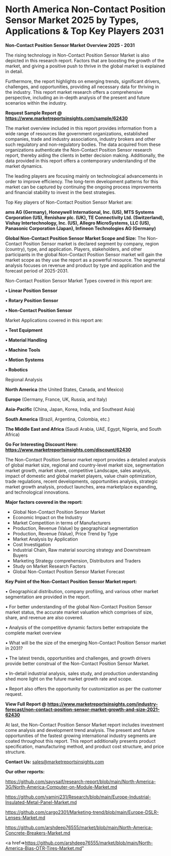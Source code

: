 # North America Non-Contact Position Sensor Market 2025 by Types, Applications & Top Key Players 2031

<Strong> Non-Contact Position Sensor Market Overview 2025 - 2031</strong>

The rising technology in Non-Contact Position Sensor Market is also depicted in this research report. Factors that are boosting the growth of the market, and giving a positive push to thrive in the global market is explained in detail.

Furthermore, the report highlights on emerging trends, significant drivers, challenges, and opportunities, providing all necessary data for thriving in the industry. This report market research offers a comprehensive perspective, including an in-depth analysis of the present and future scenarios within the industry.

<strong>Request Sample Report @ <a href=https://www.marketreportsinsights.com/sample/62430>https://www.marketreportsinsights.com/sample/62430</a></strong>

The market overview included in this report provides information from a wide range of resources like government organizations, established companies, trade and industry associations, industry brokers and other such regulatory and non-regulatory bodies. The data acquired from these organizations authenticate the Non-Contact Position Sensor research report, thereby aiding the clients in better decision making. Additionally, the data provided in this report offers a contemporary understanding of the market dynamics.

The leading players are focusing mainly on technological advancements in order to improve efficiency. The long-term development patterns for this market can be captured by continuing the ongoing process improvements and financial stability to invest in the best strategies.

Top Key players of Non-Contact Position Sensor Market are:

<strong>ams AG (Germany), Honeywell International, Inc. (US), MTS Systems Corporation (US), Renishaw plc. (UK), TE Connectivity Ltd. (Switzerland), Vishay Intertechnology, Inc. (US), Allegro MicroSystems, LLC (US), Panasonic Corporation (Japan), Infineon Technologies AG (Germany)</strong>

<strong><b>Global Non-Contact Position Sensor Market Scope and Size:</b></strong>
The Non-Contact Position Sensor market is declared segment by company, region (country), type, and application. Players, stakeholders, and other participants in the global Non-Contact Position Sensor market will gain the market scope as they use the report as a powerful resource. The segmental analysis focuses on revenue and product by type and application and the forecast period of 2025-2031.

Non-Contact Position Sensor Market Types covered in this report are:

<strong>• Linear Position Sensor

• Rotary Position Sensor

• Non-Contact Position Sensor</strong>

Market Applications covered in this report are:

<strong>• Test Equipment

• Material Handling

• Machine Tools

• Motion Systems

• Robotics</strong> 

Regional Analysis

<strong>North America</strong> (the United States, Canada, and Mexico)

<strong>Europe</strong> (Germany, France, UK, Russia, and Italy)

<strong>Asia-Pacific</strong> (China, Japan, Korea, India, and Southeast Asia)

<strong>South America</strong> (Brazil, Argentina, Colombia, etc.)

<strong>The Middle East and Africa</strong> (Saudi Arabia, UAE, Egypt, Nigeria, and South Africa)

<strong>Go For Interesting Discount Here: <a href=https://www.marketreportsinsights.com/discount/62430>https://www.marketreportsinsights.com/discount/62430</a></strong>

The Non-Contact Position Sensor market report provides a detailed analysis of global market size, regional and country-level market size, segmentation market growth, market share, competitive Landscape, sales analysis, impact of domestic and global market players, value chain optimization, trade regulations, recent developments, opportunities analysis, strategic market growth analysis, product launches, area marketplace expanding, and technological innovations.

<strong><b>Major factors covered in the report:</b></strong>
<ul>
  <li>Global Non-Contact Position Sensor Market </li>
  <li>Economic Impact on the Industry</li>
  <li>Market Competition in terms of Manufacturers</li>
  <li>Production, Revenue (Value) by geographical segmentation</li>
  <li>Production, Revenue (Value), Price Trend by Type</li>
  <li>Market Analysis by Application</li>
  <li>Cost Investigation</li>
  <li>Industrial Chain, Raw material sourcing strategy and Downstream Buyers</li>
  <li>Marketing Strategy comprehension, Distributors and Traders</li>
  <li>Study on Market Research Factors</li>
  <li>Global Non-Contact Position Sensor Market Forecast</li>
</ul>

<strong><b>Key Point of the Non-Contact Position Sensor Market report:</b></strong>

• Geographical distribution, company profiling, and various other market segmentation are provided in the report.

• For better understanding of the global Non-Contact Position Sensor market status, the accurate market valuation which comprises of size, share, and revenue are also covered.

• Analysis of the competitive dynamic factors better extrapolate the complete market overview

• What will be the size of the emerging Non-Contact Position Sensor market in 2031?

• The latest trends, opportunities and challenges, and growth drivers provide better construal of the Non-Contact Position Sensor Market.

• In-detail industrial analysis, sales study, and production understanding shed more light on the future market growth rate and scope.

• Report also offers the opportunity for customization as per the customer request.

<strong><b>View Full Report @ <a href=https://www.marketreportsinsights.com/industry-forecast/non-contact-position-sensor-market-growth-and-size-2021-62430>https://www.marketreportsinsights.com/industry-forecast/non-contact-position-sensor-market-growth-and-size-2021-62430</a></b></strong>


At last, the Non-Contact Position Sensor Market report includes investment come analysis and development trend analysis. The present and future opportunities of the fastest growing international industry segments are coated throughout this report. This report additionally presents product specification, manufacturing method, and product cost structure, and price structure.

<strong>Contact Us:</strong>
sales@marketreportsinsights.com

<strong>Our other reports:</strong>

<a href=https://github.com/sayysaif/research-report/blob/main/North-America-3G/North-America-Computer-on-Module-Market.md>https://github.com/sayysaif/research-report/blob/main/North-America-3G/North-America-Computer-on-Module-Market.md</a>

<a href=https://github.com/yamini231/Research/blob/main/Europe-Industrial-Insulated-Metal-Panel-Market.md>https://github.com/yamini231/Research/blob/main/Europe-Industrial-Insulated-Metal-Panel-Market.md</a>

<a href=https://github.com/cargo2301/Marketing-trend/blob/main/Europe-DSLR-Lenses-Market.md>https://github.com/cargo2301/Marketing-trend/blob/main/Europe-DSLR-Lenses-Market.md</a>

<a href=https://github.com/arshdeep76555/market/blob/main/North-America-Concrete-Breakers-Market.md>https://github.com/arshdeep76555/market/blob/main/North-America-Concrete-Breakers-Market.md</a>

<a href=>https://github.com/arshdeep76555/market/blob/main/North-America-Bias-OTR-Tires-Market.md</a>"
